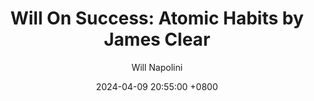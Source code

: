 ---
title: "Will On Success: Atomic Habits by James Clear"
author: Will Napolini
date: 2024-04-09 20:55:00 +0800
categories: [Mindset, Book-summaries]
tags:
  [
    atomic-habits,
    james-clear,
    habit-formation,
    personal-development,
    self-improvement,
    goal-setting,
    productivity,
    behavioral-change,
    lifehacks,
    motivation,
    habit-breaking,
    small-steps,
    success-principles,
    change-management
  ]
image: https://pbs.twimg.com/media/GO1c9UbXwAIQBfI?format=jpg&name=large
alt: "Will On Success: Atomic Habits by James Clear"
fallback:
  -
  # Replace with the URL of your backup image
  -
  # Replace with the URL of your backup image
---